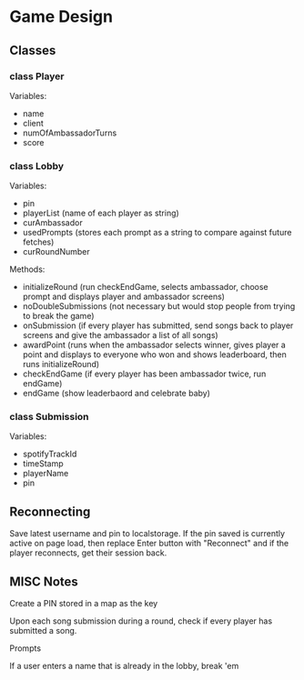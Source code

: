 # Game Design

## Classes

### class Player

Variables:

- name
- client
- numOfAmbassadorTurns
- score

### class Lobby

Variables:

- pin
- playerList (name of each player as string)
- curAmbassador
- usedPrompts (stores each prompt as a string to compare against future fetches)
- curRoundNumber

Methods:

- initializeRound (run checkEndGame, selects ambassador, choose prompt and displays player and ambassador screens)
- noDoubleSubmissions (not necessary but would stop people from trying to break the game)
- onSubmission (if every player has submitted, send songs back to player screens and give the ambassador a list of all songs)
- awardPoint (runs when the ambassador selects winner, gives player a point and displays to everyone who won and shows leaderboard, then runs initializeRound)
- checkEndGame (if every player has been ambassador twice, run endGame)
- endGame (show leaderbaord and celebrate baby)

### class Submission

Variables:

- spotifyTrackId
- timeStamp
- playerName
- pin

## Reconnecting

Save latest username and pin to localstorage. If the pin saved is currently active on page load, then replace Enter button with "Reconnect" and if the player reconnects, get their session back.

## MISC Notes

Create a PIN stored in a map as the key

Upon each song submission during a round, check if every player has submitted a song.

Prompts

If a user enters a name that is already in the lobby, break 'em
